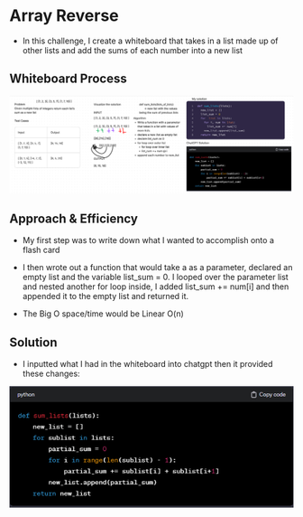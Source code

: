 # Array Reverse
<!-- Description of the challenge -->

- In this challenge, I create a whiteboard that takes in a list made up of other lists and add the sums of each number into a new list

## Whiteboard Process
<!-- Embedded whiteboard image -->

![Whiteboard Image](./codeChallenge04.png)

## Approach & Efficiency
<!-- What approach did you take? Why? What is the Big O space/time for this approach? -->

- My first step was to write down what I wanted to accomplish onto a flash card

- I then wrote out a function that would take a as a parameter, declared an empty list and the variable list_sum = 0.  I looped over the parameter list and nested another for loop inside, I added list_sum += num[i] and then appended it to the empty list and returned it.

- The Big O space/time would be Linear O(n)

## Solution
<!-- Show how to run your code, and examples of it in action -->

- I inputted what I had in the whiteboard into chatgpt then it provided these changes:

![ChatGPT Solution](./chatGPTSolution.png)
